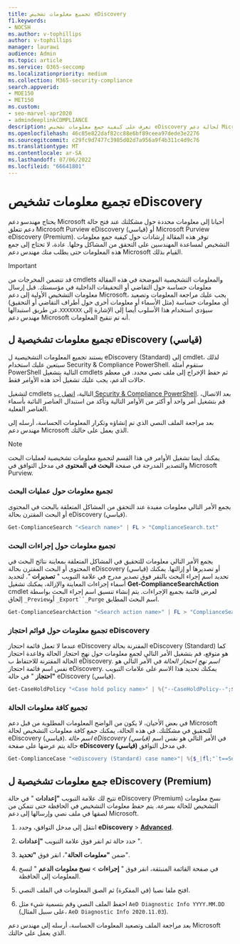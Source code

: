 ```yaml
---
title: تجميع معلومات تشخيص eDiscovery
f1.keywords:
- NOCSH
ms.author: v-tophillips
author: v-tophillips
manager: laurawi
audience: Admin
ms.topic: article
ms.service: O365-seccomp
ms.localizationpriority: medium
ms.collection: M365-security-compliance
search.appverid:
- MOE150
- MET150
ms.custom:
- seo-marvel-apr2020
- admindeeplinkCOMPLIANCE
description: تعرف على كيفية جمع معلومات تشخيص eDiscovery لحالة دعم Microsoft.
ms.openlocfilehash: 46c85e822daf82cc88e6bf89ceea97dede3e2276
ms.sourcegitcommit: c29fc9d7477c3985d02d7a956a9f4b311c4d9c76
ms.translationtype: MT
ms.contentlocale: ar-SA
ms.lasthandoff: 07/06/2022
ms.locfileid: "66641801"
---
```

# <a name="collect-ediscovery-diagnostic-information"></a>تجميع معلومات تشخيص eDiscovery

يحتاج مهندسو دعم Microsoft أحيانا إلى معلومات محددة حول مشكلتك عند فتح حالة دعم تتعلق Microsoft Purview eDiscovery (قياسي) أو Microsoft Purview eDiscovery (Premium). توفر هذه المقالة إرشادات حول كيفية جمع معلومات التشخيص لمساعدة المهندسين على التحقق من المشاكل وحلها. عادة، لا تحتاج إلى جمع هذه المعلومات حتى يطلب منك مهندس دعم Microsoft القيام بذلك.

> [!IMPORTANT]
> قد تتضمن المخرجات من cmdlets والمعلومات التشخيصية الموضحة في هذه المقالة معلومات حساسة حول التقاضي أو التحقيقات الداخلية في مؤسستك. قبل إرسال معلومات التشخيص الأولية إلى دعم Microsoft، يجب عليك مراجعة المعلومات وتصعيد أي معلومات حساسة (مثل الأسماء أو معلومات أخرى حول أطراف التقاضي أو التحقيق) عن طريق استبدالها.`XXXXXXX` سيؤدي استخدام هذا الأسلوب أيضا إلى الإشارة إلى مهندس دعم Microsoft أنه تم تنقيح المعلومات.

## <a name="collect-diagnostic-information-for-ediscovery-standard"></a>تجميع معلومات تشخيصية ل eDiscovery (قياسي)

يستند تجميع المعلومات التشخيصية ل eDiscovery (Standard) إلى cmdlet، لذلك سيتعين عليك استخدام Security & Compliance PowerShell. ستقوم أمثلة PowerShell التالية بتشغيل cmdlets ثم حفظ الإخراج إلى ملف نصي محدد. في معظم حالات الدعم، يجب عليك تشغيل أحد هذه الأوامر فقط.

لتشغيل cmdlets التالية، [اتصل ب Security & Compliance PowerShell</span>](/powershell/exchange/connect-to-scc-powershell). بعد الاتصال، قم بتشغيل أمر واحد أو أكثر من الأوامر التالية وتأكد من استبدال العناصر النائبة بأسماء العناصر الفعلية.

بعد مراجعة الملف النصي الذي تم إنشاؤه وتكرار المعلومات الحساسة، أرسله إلى مهندس دعم Microsoft الذي يعمل على حالتك.

> [!NOTE]
> يمكنك أيضا تشغيل الأوامر في هذا القسم لتجميع معلومات تشخيصية لعمليات البحث والتصدير المدرجة في صفحة **البحث في المحتوى** في مدخل التوافق في Microsoft Purview.

### <a name="collect-information-about-searches"></a>تجميع معلومات حول عمليات البحث

يجمع الأمر التالي معلومات مفيدة عند التحقق من المشاكل المتعلقة بالبحث في المحتوى أو البحث المقترن بحالة eDiscovery (قياسي).

```powershell
Get-ComplianceSearch "<Search name>" | FL > "ComplianceSearch.txt"
```

### <a name="collect-information-about-search-actions"></a>تجميع معلومات حول إجراءات البحث

يجمع الأمر التالي معلومات للتحقيق في المشاكل المتعلقة بمعاينة نتائج البحث في المحتوى أو البحث المقترن بحالة eDiscovery (قياسي) أو تصديرها أو إزالتها. يمكنك تحديد اسم إجراء البحث بالنقر فوق تصدير مدرج في علامة التبويب " **تصديرات** ". لتحديد أسماء إجراءات المعاينة والإزالة، يمكنك تشغيل **Get-ComplianceSearchAction** cmdlet لعرض قائمة بجميع الإجراءات. يتم إنشاء تنسيق اسم إجراء البحث بواسطة إلحاق `_Preview`أو `_Export``_Purge` اسم البحث المطابق.

```powershell
Get-ComplianceSearchAction "<Search action name>" | FL > "ComplianceSearchAction.txt"
```

### <a name="collect-information-about-ediscovery-holds"></a>تجميع معلومات حول قوائم احتجاز eDiscovery

عندما لا تعمل قائمة احتجاز eDiscovery المقترنة بحالة eDiscovery (Standard) كما هو متوقع، قم بتشغيل الأمر التالي لجمع معلومات حول نهج احتجاز الحالة وقاعدة احتجاز الحالة المقترنة للاحتفاظ ب eDiscovery. *اسم نهج احتجاز الحالة* في الأمر التالي هو نفس اسم قائمة احتجاز eDiscovery. يمكنك تحديد هذا الاسم على علامات التبويب **"احتجاز** " في حالة eDiscovery (قياسي).

```powershell
Get-CaseHoldPolicy "<Case hold policy name>" | %{"--CaseHoldPolicy--";$_|FL;"--CaseHoldRule--";Get-CaseHoldRule -Policy $_.Name | FL} > "eDiscoveryCaseHold.txt"
```

### <a name="collect-all-case-information"></a>تجميع كافة معلومات الحالة

في بعض الأحيان، لا يكون من الواضح المعلومات المطلوبة من قبل دعم Microsoft للتحقيق في مشكلتك. في هذه الحالة، يمكنك جمع كافة معلومات التشخيص لحالة eDiscovery (قياسي). *اسم حالة eDiscovery (قياسي)* في الأمر التالي هو نفس اسم حالة يتم عرضها على صفحة **eDiscovery (قياسي)** في مدخل التوافق.

```powershell
Get-ComplianceCase "<eDiscovery (Standard) case name>"| %{$_|fl;"`t==Searches==";Get-ComplianceSearch -Case $_.Name | FL;"`t==Search Actions==";Get-ComplianceSearchAction -Case $_.Name |FL;"`t==Holds==";Get-CaseHoldPolicy -Case $_.Name | %{$_|FL;"`t`t ==$($_.Name) Rules==";Get-CaseHoldRule -Policy $_.Name | FL}} > "eDiscoveryCase.txt"
```

## <a name="collect-diagnostic-information-for-ediscovery-premium"></a>جمع معلومات تشخيصية ل eDiscovery (Premium)

تتيح لك علامة التبويب **"إعدادات** " في حالة eDiscovery (Premium) نسخ معلومات التشخيص للحالة بسرعة. يتم حفظ معلومات التشخيص في الحافظة حتى تتمكن من لصقها في ملف نصي وإرسالها إلى دعم Microsoft.

1. انتقل إلى مدخل التوافق، وحدد **eDiscovery** > <a href="https://go.microsoft.com/fwlink/p/?linkid=2174006" target="_blank">**Advanced**</a>.

2. حدد حالة ثم انقر فوق علامة التبويب **"إعدادات** ".

3. ضمن **"معلومات الحالة**"، انقر فوق **"تحديد**".

4. في صفحة القائمة المنبثقة، انقر فوق " **إجراءات** > **نسخ معلومات الدعم** " لنسخ المعلومات إلى الحافظة.

5. افتح ملفا نصيا (في المفكرة) ثم الصق المعلومات في الملف النصي.

6. احفظ الملف النصي وقم بتسمية شيء مثل `AeD Diagnostic Info YYYY.MM.DD` (على سبيل المثال، `AeD Diagnostic Info 2020.11.03`).

بعد مراجعة الملف وتصعيد المعلومات الحساسة، أرسله إلى مهندس دعم Microsoft الذي يعمل على حالتك.
